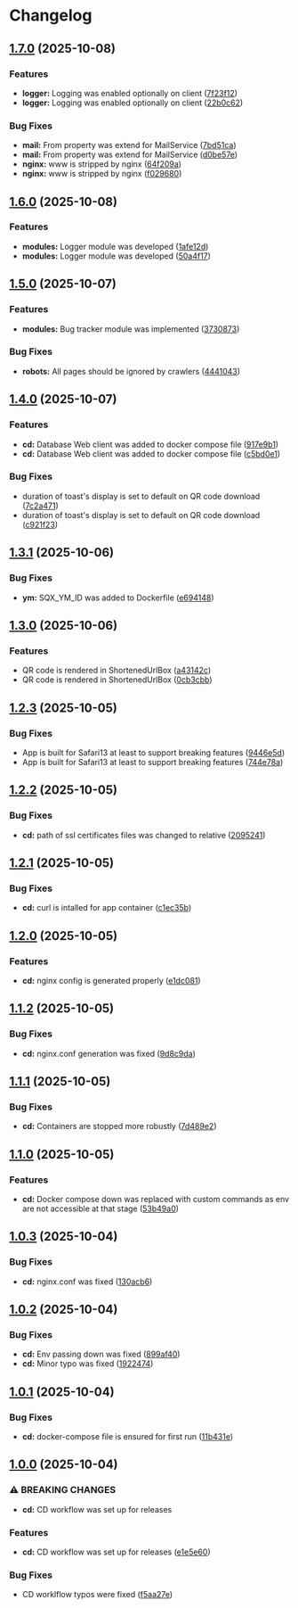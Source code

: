 # Changelog

## [1.7.0](https://github.com/websavva/shortqix/compare/v1.6.0...v1.7.0) (2025-10-08)


### Features

* **logger:** Logging was enabled optionally on client ([7f23f12](https://github.com/websavva/shortqix/commit/7f23f12fe88d56f818e24d7c1560fbd6893440fb))
* **logger:** Logging was enabled optionally on client ([22b0c62](https://github.com/websavva/shortqix/commit/22b0c624b87132253a6f246df7a080c2f7abedd2))


### Bug Fixes

* **mail:** From property was extend for MailService ([7bd51ca](https://github.com/websavva/shortqix/commit/7bd51caa6e3609f26039a60e36bd39c84ae51a1c))
* **mail:** From property was extend for MailService ([d0be57e](https://github.com/websavva/shortqix/commit/d0be57eca4186a7a9a17c84c3378747c6ddc2b31))
* **nginx:** www is stripped by nginx ([64f209a](https://github.com/websavva/shortqix/commit/64f209adeee678e46f478053852a7cb4b7705a5e))
* **nginx:** www is stripped by nginx ([f029680](https://github.com/websavva/shortqix/commit/f0296808892f5161af64c4b8cae6e12f37e23523))

## [1.6.0](https://github.com/websavva/shortqix/compare/v1.5.0...v1.6.0) (2025-10-08)


### Features

* **modules:** Logger module was developed ([1afe12d](https://github.com/websavva/shortqix/commit/1afe12d0e856e985cae09140fd6a19af310bd3e1))
* **modules:** Logger module was developed ([50a4f17](https://github.com/websavva/shortqix/commit/50a4f175736d74cef94755b6bc1143cb0a470f20))

## [1.5.0](https://github.com/websavva/shortqix/compare/v1.4.0...v1.5.0) (2025-10-07)


### Features

* **modules:** Bug tracker module was implemented ([3730873](https://github.com/websavva/shortqix/commit/37308732f7b9edf5bb939d6f356899d55a69483d))


### Bug Fixes

* **robots:** All pages should be ignored by crawlers ([4441043](https://github.com/websavva/shortqix/commit/444104390eecba630868c5bd177377c62034302a))

## [1.4.0](https://github.com/websavva/shortqix/compare/v1.3.1...v1.4.0) (2025-10-07)


### Features

* **cd:** Database Web client was added to docker compose file ([917e9b1](https://github.com/websavva/shortqix/commit/917e9b197be45428d31ef1afe2241c2bf9753c9e))
* **cd:** Database Web client was added to docker compose file ([c5bd0e1](https://github.com/websavva/shortqix/commit/c5bd0e14027bad36c74c714a29ff34434d6b218e))


### Bug Fixes

* duration of toast's display is set to default on QR code download ([7c2a471](https://github.com/websavva/shortqix/commit/7c2a471d476daf343c85d13f99a075a408c64bf7))
* duration of toast's display is set to default on QR code download ([c921f23](https://github.com/websavva/shortqix/commit/c921f238be890ddebbf2ba7ce856016338a437a2))

## [1.3.1](https://github.com/websavva/shortqix/compare/v1.3.0...v1.3.1) (2025-10-06)


### Bug Fixes

* **ym:** SQX_YM_ID was added to Dockerfile ([e694148](https://github.com/websavva/shortqix/commit/e69414866464ae2664c1a5df32dfe9f11d50e639))

## [1.3.0](https://github.com/websavva/shortqix/compare/v1.2.3...v1.3.0) (2025-10-06)


### Features

* QR code is rendered in ShortenedUrlBox ([a43142c](https://github.com/websavva/shortqix/commit/a43142cff8fe498eb044951853da6af767c9d34c))
* QR code is rendered in ShortenedUrlBox ([0cb3cbb](https://github.com/websavva/shortqix/commit/0cb3cbb2f7d278a4a732c6b81f69f458f3bb2069))

## [1.2.3](https://github.com/websavva/shortqix/compare/v1.2.2...v1.2.3) (2025-10-05)


### Bug Fixes

* App is built for Safari13 at least to support breaking features ([9446e5d](https://github.com/websavva/shortqix/commit/9446e5d809d65b879fbb065fa7b36cdb41c426fc))
* App is built for Safari13 at least to support breaking features ([744e78a](https://github.com/websavva/shortqix/commit/744e78a00a2e3b2561e61ea076ab84a8042c61d7))

## [1.2.2](https://github.com/websavva/shortqix/compare/v1.2.1...v1.2.2) (2025-10-05)


### Bug Fixes

* **cd:** path of ssl certificates files was changed to relative ([2095241](https://github.com/websavva/shortqix/commit/2095241a0b4a51d65190f4ae366235ec813bd252))

## [1.2.1](https://github.com/websavva/shortqix/compare/v1.2.0...v1.2.1) (2025-10-05)


### Bug Fixes

* **cd:** curl is intalled for app container ([c1ec35b](https://github.com/websavva/shortqix/commit/c1ec35bea0abc7d437bf076d6a72328115f95fdf))

## [1.2.0](https://github.com/websavva/shortqix/compare/v1.1.2...v1.2.0) (2025-10-05)


### Features

* **cd:** nginx config is generated properly ([e1dc081](https://github.com/websavva/shortqix/commit/e1dc0815c72ff543bc9d8dcc30c88ce0c0d523b7))

## [1.1.2](https://github.com/websavva/shortqix/compare/v1.1.1...v1.1.2) (2025-10-05)


### Bug Fixes

* **cd:** nginx.conf generation was fixed ([9d8c9da](https://github.com/websavva/shortqix/commit/9d8c9da2f141ab4c0d47a4700a63b71d41136d20))

## [1.1.1](https://github.com/websavva/shortqix/compare/v1.1.0...v1.1.1) (2025-10-05)


### Bug Fixes

* **cd:** Containers are stopped more robustly ([7d489e2](https://github.com/websavva/shortqix/commit/7d489e2e44e040a9faccd41725d6bc21c1d62eee))

## [1.1.0](https://github.com/websavva/shortqix/compare/v1.0.3...v1.1.0) (2025-10-05)


### Features

* **cd:** Docker compose down was replaced with custom commands as env are not accessible at that stage ([53b49a0](https://github.com/websavva/shortqix/commit/53b49a0864cbe0c52b793b03887e3da5c3aab724))

## [1.0.3](https://github.com/websavva/shortqix/compare/v1.0.2...v1.0.3) (2025-10-04)


### Bug Fixes

* **cd:** nginx.conf was fixed ([130acb6](https://github.com/websavva/shortqix/commit/130acb6120fd99853963b41c6072a906a9848476))

## [1.0.2](https://github.com/websavva/shortqix/compare/v1.0.1...v1.0.2) (2025-10-04)


### Bug Fixes

* **cd:** Env passing down was fixed ([899af40](https://github.com/websavva/shortqix/commit/899af401f3da5b56cdea31f21965baa7434b4969))
* **cd:** Minor typo  was fixed ([1922474](https://github.com/websavva/shortqix/commit/1922474f6922a266ef4d658fc9bf35b6dd004a07))

## [1.0.1](https://github.com/websavva/shortqix/compare/v1.0.0...v1.0.1) (2025-10-04)


### Bug Fixes

* **cd:** docker-compose file is ensured for first run ([11b431e](https://github.com/websavva/shortqix/commit/11b431eb7478ba5764f8f61639684405d9ef969d))

## [1.0.0](https://github.com/websavva/shortqix/compare/v0.0.1...v1.0.0) (2025-10-04)


### ⚠ BREAKING CHANGES

* **cd:** CD workflow was set up for releases

### Features

* **cd:** CD workflow was set up for releases ([e1e5e60](https://github.com/websavva/shortqix/commit/e1e5e6052d542c60f69c6f638ade9551352a12e9))


### Bug Fixes

* CD worklflow typos were fixed ([f5aa27e](https://github.com/websavva/shortqix/commit/f5aa27ee1053dd19b62cd82e339486b5d7ec2645))
